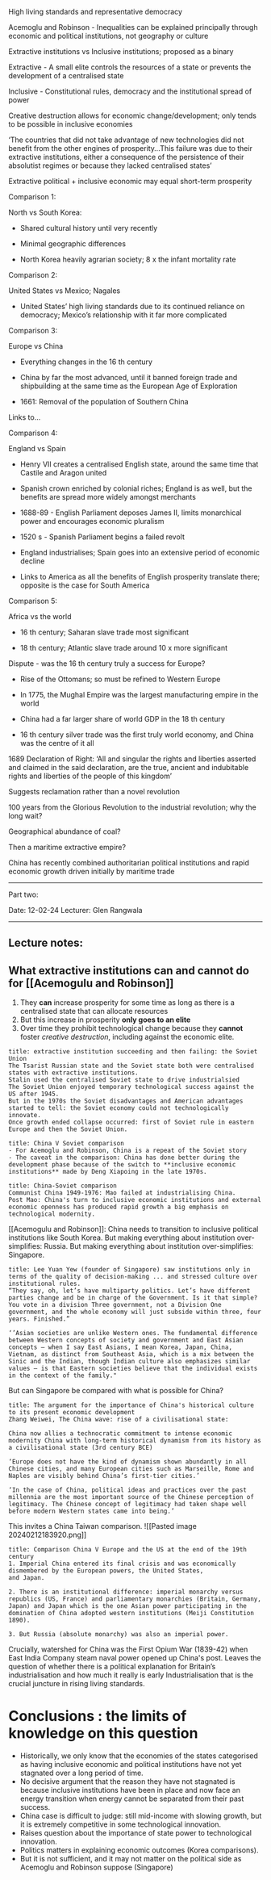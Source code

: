 High living standards and representative democracy

Acemoglu and Robinson - Inequalities can be explained principally through economic and political institutions, not geography or culture

Extractive institutions vs Inclusive institutions; proposed as a binary

Extractive - A small elite controls the resources of a state or prevents the development of a centralised state

Inclusive - Constitutional rules, democracy and the institutional spread of power

Creative destruction allows for economic change/development; only tends to be possible in inclusive economies

‘The countries that did not take advantage of new technologies did not benefit from the other engines of prosperity…This failure was due to their extractive institutions, either a consequence of the persistence of their absolutist regimes or because they lacked centralised states’

Extractive political + inclusive economic may equal short-term prosperity

Comparison 1:

North vs South Korea:

- Shared cultural history until very recently

- Minimal geographic differences

- North Korea heavily agrarian society; 8 x the infant mortality rate

Comparison 2:

United States vs Mexico; Nagales

- United States’ high living standards due to its continued reliance on democracy; Mexico’s relationship with it far more complicated

Comparison 3:

Europe vs China

- Everything changes in the 16 th century

- China by far the most advanced, until it banned foreign trade and shipbuilding at the same time as the European Age of Exploration

- 1661: Removal of the population of Southern China

Links to…

Comparison 4:

England vs Spain

- Henry VII creates a centralised English state, around the same time that Castile and Aragon united

- Spanish crown enriched by colonial riches; England is as well, but the benefits are spread more widely amongst merchants

- 1688-89 - English Parliament deposes James II, limits monarchical power and encourages economic pluralism

- 1520 s - Spanish Parliament begins a failed revolt

- England industrialises; Spain goes into an extensive period of economic decline

- Links to America as all the benefits of English prosperity translate there; opposite is the case for South America

Comparison 5:

Africa vs the world

- 16 th century; Saharan slave trade most significant

- 18 th century; Atlantic slave trade around 10 x more significant

Dispute - was the 16 th century truly a success for Europe?

- Rise of the Ottomans; so must be refined to Western Europe

- In 1775, the Mughal Empire was the largest manufacturing empire in the world

- China had a far larger share of world GDP in the 18 th century

- 16 th century silver trade was the first truly world economy, and China was the centre of it all

1689 Declaration of Right: ‘All and singular the rights and liberties asserted and claimed in the said declaration, are the true, ancient and indubitable rights and liberties of the people of this kingdom’

Suggests reclamation rather than a novel revolution

100 years from the Glorious Revolution to the industrial revolution; why the long wait?

Geographical abundance of coal?

Then a maritime extractive empire?

China has recently combined authoritarian political institutions and rapid economic growth driven initially by maritime trade

---
Part two:

Date: 12-02-24
Lecturer: Glen Rangwala

---
## Lecture notes:

## What extractive institutions can and cannot do for [[Acemogulu and Robinson]]

1. They **can** increase prosperity for some time as long as there is a centralised state that can allocate resources
2. But this increase in prosperity **only goes to an elite**
3. Over time they prohibit technological change because they **cannot** foster *creative destruction*, including against the economic elite.


```ad-example
title: extractive institution succeeding and then failing: the Soviet Union
The Tsarist Russian state and the Soviet state both were centralised states with extractive institutions.
Stalin used the centralised Soviet state to drive industrialsied
The Soviet Union enjoyed temporary technological success against the US after 1945.
But in the 1970s the Soviet disadvantages and American advantages started to tell: the Soviet economy could not technologically innovate.
Once growth ended collapse occurred: first of Soviet rule in eastern Europe and then the Soviet Union.
```

```ad-example
title: China V Soviet comparison
- For Acemoglu and Robinson, China is a repeat of the Soviet story
- The caveat in the comparison: China has done better during the development phase because of the switch to **inclusive economic institutions** made by Deng Xiapoing in the late 1970s.
```

```ad-example
title: China-Soviet comparison
Communist China 1949-1976: Mao failed at industrialising China.
Post Mao: China's turn to inclusive economic institutions and external economic openness has produced rapid growth a big emphasis on technological modernity.
```

[[Acemogulu and Robinson]]: China needs to transition to inclusive political institutions like South Korea. But making everything about institution over-simplifies: Russia. But making everything about institution over-simplifies: Singapore.

```ad-quote
title: Lee Yuan Yew (founder of Singapore) saw institutions only in terms of the quality of decision-making ... and stressed culture over institutional rules.
“They say, oh, let’s have multiparty politics. Let’s have different parties change and be in charge of the Government. Is it that simple? You vote in a division Three government, not a Division One government, and the whole economy will just subside within three, four years. Finished.”

‘’Asian societies are unlike Western ones. The fundamental difference between Western concepts of society and government and East Asian concepts – when I say East Asians, I mean Korea, Japan, China, Vietnam, as distinct from Southeast Asia, which is a mix between the Sinic and the Indian, though Indian culture also emphasizes similar values – is that Eastern societies believe that the individual exists in the context of the family."
```

But can Singapore be compared with what is possible for China?

```ad-quote
title: The argument for the importance of China's historical culture to its present economic development
Zhang Weiwei, The China wave: rise of a civilisational state:

China now allies a technocratic commitment to intense economic modernity China with long-term historical dynamism from its history as a civilisational state (3rd century BCE)

‘Europe does not have the kind of dynamism shown abundantly in all Chinese cities, and many European cities such as Marseille, Rome and Naples are visibly behind China’s first-tier cities.’ 

‘In the case of China, political ideas and practices over the past millennia are the most important source of the Chinese perception of legitimacy. The Chinese concept of legitimacy had taken shape well before modern Western states came into being.’

```

This invites a China Taiwan comparison.
![[Pasted image 20240212183920.png]]

```ad-quote
title: Comparison China V Europe and the US at the end of the 19th century
1. Imperial China entered its final crisis and was economically dismembered by the European powers, the United States,
and Japan.

2. There is an institutional difference: imperial monarchy versus republics (US, France) and parliamentary monarchies (Britain, Germany, Japan) and Japan which is the one Asian power participating in the domination of China adopted western institutions (Meiji Constitution
1890).

3. But Russia (absolute monarchy) was also an imperial power.
```

Crucially, watershed for China was the First Opium War (1839-42) when East India Company steam naval power opened up China's post.
Leaves the question of whether there is a political explanation for Britain’s industrialisation and how much it really is early Industrialisation that is the crucial juncture in rising living standards.

# Conclusions : the limits of knowledge on this question
- Historically, we only know that the economies of the states categorised as having inclusive economic and political institutions have not yet stagnated over a long period of time.
- No decisive argument that the reason they have not stagnated is because inclusive institutions have been in place and now face an energy transition when energy cannot be separated from their past success.
- China case is difficult to judge: still mid-income with slowing growth, but it is extremely competitive in some technological innovation.
- Raises question about the importance of state power to technological innovation.
- Politics matters in explaining economic outcomes (Korea comparisons).
- But it is not sufficient, and it may not matter on the political side as Acemoglu and Robinson suppose (Singapore)